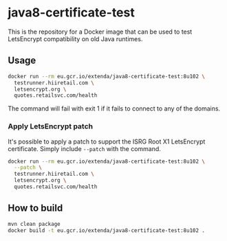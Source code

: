 # java8-certificate-test

This is the repository for a Docker image that can be used to test LetsEncrypt compatibility on old Java runtimes.

## Usage

```bash
docker run --rm eu.gcr.io/extenda/java8-certificate-test:8u102 \
  testrunner.hiiretail.com \
  letsencrypt.org \
  quotes.retailsvc.com/health
```
The command will fail with exit 1 if it fails to connect to any of the domains.

### Apply LetsEncrypt patch

It's possible to apply a patch to support the ISRG Root X1 LetsEncrypt certificate.
Simply include `--patch` with the command.

```bash
docker run --rm eu.gcr.io/extenda/java8-certificate-test:8u102 \
  --patch \
  testrunner.hiiretail.com \
  letsencrypt.org \
  quotes.retailsvc.com/health
```

## How to build

```bash
mvn clean package
docker build -t eu.gcr.io/extenda/java8-certificate-test:8u102 .
```